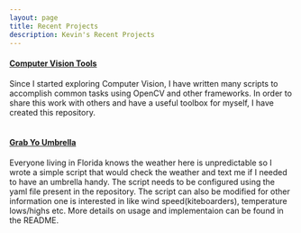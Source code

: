 ```yaml
---
layout: page
title: Recent Projects
description: Kevin's Recent Projects
---
```


#### [Computer Vision Tools](https://github.com/kevin-george/cv_tools)
Since I started exploring Computer Vision, I have written many scripts to accomplish common tasks using OpenCV and other frameworks. In order to share this work with others and have a useful toolbox for myself, I have created this repository.
<br/> <br/>
#### [Grab Yo Umbrella](https://github.com/kevin-george/grab_yo_umbrella)
Everyone living in Florida knows the weather here is unpredictable so I wrote a simple script that would check the weather and text me if I needed to have an umbrella handy. The script needs to be configured using the yaml file present in the repository. The script can also be modified for other information one is interested in like wind speed(kiteboarders), temperature lows/highs etc. More details on usage and implementaion can be found in the README.
